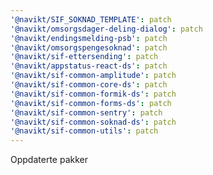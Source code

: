 ```yaml
---
'@navikt/SIF_SOKNAD_TEMPLATE': patch
'@navikt/omsorgsdager-deling-dialog': patch
'@navikt/endingsmelding-psb': patch
'@navikt/omsorgspengesoknad': patch
'@navikt/sif-ettersending': patch
'@navikt/appstatus-react-ds': patch
'@navikt/sif-common-amplitude': patch
'@navikt/sif-common-core-ds': patch
'@navikt/sif-common-formik-ds': patch
'@navikt/sif-common-forms-ds': patch
'@navikt/sif-common-sentry': patch
'@navikt/sif-common-soknad-ds': patch
'@navikt/sif-common-utils': patch
---
```


Oppdaterte pakker
